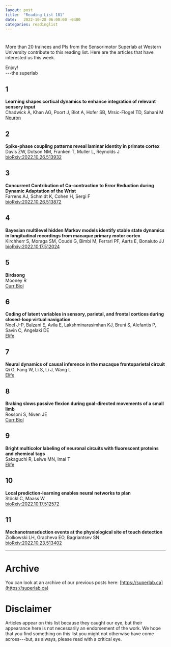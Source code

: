 ```yaml
---
layout: post
title:  "Reading List 181"
date:   2022-10-28 06:00:00 -0400
categories: readinglist
---
```


# 

More than 20 trainees and PIs from the Sensorimotor Superlab at Western University contribute to this reading list. Here are the articles that have interested us this week.

Enjoy!  
---the superlab

## 1
**Learning shapes cortical dynamics to enhance integration of relevant sensory input**  
Chadwick A, Khan AG, Poort J, Blot A, Hofer SB, Mrsic-Flogel TD, Sahani M  
[Neuron](https://dx.doi.org/10.1016/j.neuron.2022.10.001)

## 2
**Spike-phase coupling patterns reveal laminar identity in primate cortex**  
Davis ZW, Dotson NM, Franken T, Muller L, Reynolds J  
[bioRxiv:2022.10.26.513932](https://www.biorxiv.org/content/10.1101/2022.10.26.513932v1)

## 3
**Concurrent Contribution of Co-contraction to Error Reduction during Dynamic Adaptation of the Wrist**  
Farrens AJ, Schmidt K, Cohen H, Sergi F  
[bioRxiv:2022.10.26.513872](https://www.biorxiv.org/content/10.1101/2022.10.26.513872v1)

## 4
**Bayesian multilevel hidden Markov models identify stable state dynamics in longitudinal recordings from macaque primary motor cortex**  
Kirchherr S, Moraga SM, Coudé G, Bimbi M, Ferrari PF, Aarts E, Bonaiuto JJ  
[bioRxiv:2022.10.17.512024](https://www.biorxiv.org/content/10.1101/2022.10.17.512024v1)

## 5
**Birdsong**  
Mooney R  
[Curr Biol](https://www.cell.com/current-biology/fulltext/S0960-9822(22)01107-1)

## 6
**Coding of latent variables in sensory, parietal, and frontal cortices during closed-loop virtual navigation**  
Noel J-P, Balzani E, Avila E, Lakshminarasimhan KJ, Bruni S, Alefantis P, Savin C, Angelaki DE  
[Elife](https://dx.doi.org/10.7554/eLife.80280)

## 7
**Neural dynamics of causal inference in the macaque frontoparietal circuit**  
Qi G, Fang W, Li S, Li J, Wang L  
[Elife](https://dx.doi.org/10.7554/eLife.76145)

## 8
**Braking slows passive flexion during goal-directed movements of a small limb**  
Rossoni S, Niven JE  
[Curr Biol](https://dx.doi.org/10.1016/j.cub.2022.08.052)

## 9
**Bright multicolor labeling of neuronal circuits with fluorescent proteins and chemical tags**  
Sakaguchi R, Leiwe MN, Imai T  
[Elife](https://dx.doi.org/10.7554/eLife.40350)

## 10
**Local prediction-learning enables neural networks to plan**  
Stöckl C, Maass W  
[bioRxiv:2022.10.17.512572](https://www.biorxiv.org/content/10.1101/2022.10.17.512572v1)

## 11
**Mechanotransduction events at the physiological site of touch detection**  
Ziolkowski LH, Gracheva EO, Bagriantsev SN  
[bioRxiv:2022.10.23.513402](https://www.biorxiv.org/content/10.1101/2022.10.23.513402v1)


---
# Archive
You can look at an archive of our previous posts here: [https://superlab.ca](https://superlab.ca)


# Disclaimer
Articles appear on this list because they caught our eye, but their appearance here is not necessarily an endorsement of the work. We hope that you find something on this list you might not otherwise have come across---but, as always, please read with a critical eye.

